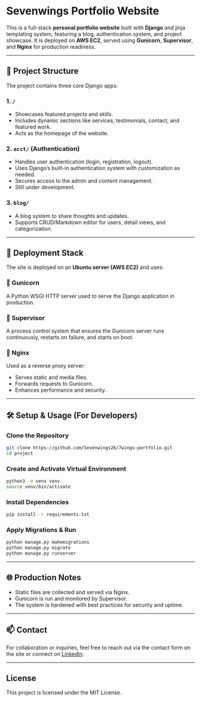 # Sevenwings Portfolio Website

This is a full-stack **personal portfolio website** built with **Django** and jinja templating system, featuring a blog, authentication system, and project showcase. It is deployed on **AWS EC2**, served using **Gunicorn**, **Supervisor**, and **Nginx** for production readiness.

---

## 🔧 Project Structure

The project contains three core Django apps:

### 1. `/`
- Showcases featured projects and skills.
- Includes dynamic sections like services, testimonials, contact, and featured work.
- Acts as the homepage of the website.

### 2. `acct/` (Authentication)
- Handles user authentication (login, registration, logout).
- Uses Django’s built-in authentication system with customization as needed.
- Secures access to the admin and content management.
- Still under development.

### 3. `blog/` 
- A blog system to share thoughts and updates.
- Supports CRUD/Markdown editor for users, detail views, and categorization.

---

## 🚀 Deployment Stack

The site is deployed on an **Ubuntu server (AWS EC2)** and uses:

### 🔹 Gunicorn
A Python WSGI HTTP server used to serve the Django application in production.

### 🔹 Supervisor
A process control system that ensures the Gunicorn server runs continuously, restarts on failure, and starts on boot.

### 🔹 Nginx
Used as a reverse proxy server:
- Serves static and media files.
- Forwards requests to Gunicorn.
- Enhances performance and security.

---

## 🛠️ Setup & Usage (For Developers)

### Clone the Repository
```bash
git clone https://github.com/Sevenwings26/7wings-portfolio.git
cd project
````

### Create and Activate Virtual Environment

```bash
python3 -m venv venv
source venv/bin/activate
```

### Install Dependencies

```bash
pip install -r requirements.txt
```

### Apply Migrations & Run

```bash
python manage.py makemigrations
python manage.py migrate
python manage.py runserver
```

---

## 🌐 Production Notes

* Static files are collected and served via Nginx.
* Gunicorn is run and monitored by Supervisor.
* The system is hardened with best practices for security and uptime.

---

## 📫 Contact

For collaboration or inquiries, feel free to reach out via the contact form on the site or connect on [LinkedIn](https://www.linkedin.com/in/iyanuarowosola).

---

## License

This project is licensed under the MIT License.

```
